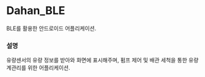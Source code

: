 # Dahan_BLE
BLE를 활용한 안드로이드 어플리케이션.
### 설명
유량센서의 유량 정보를 받아와 화면에 표시해주며, 펌프 제어 및 배관 세척을 통한 유량계관리를 위한 어플리케이션.
